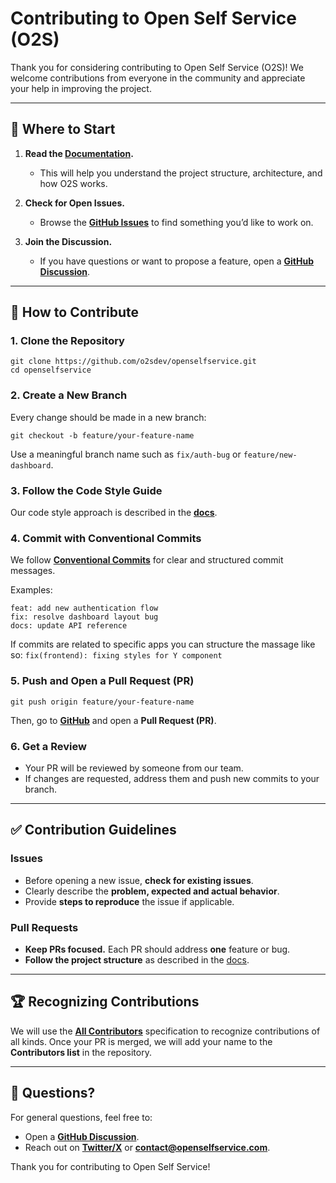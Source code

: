 # Contributing to Open Self Service (O2S)

Thank you for considering contributing to Open Self Service (O2S)!
We welcome contributions from everyone in the community and appreciate your help in improving the project.

---

## 📌 Where to Start

1. **Read the [Documentation](https://www.openselfservice.com/docs/).**
    - This will help you understand the project structure, architecture, and how O2S works.

2. **Check for Open Issues.**
    - Browse the **[GitHub Issues](https://github.com/o2sdev/openselfservice/issues)** to find something you’d like to work on.

3. **Join the Discussion.**
    - If you have questions or want to propose a feature, open a **[GitHub Discussion](https://github.com/o2sdev/openselfservice/discussions)**.

---

## 🔧 How to Contribute

### 1. Clone the Repository

```
git clone https://github.com/o2sdev/openselfservice.git
cd openselfservice
```

### 2. Create a New Branch

Every change should be made in a new branch:

```
git checkout -b feature/your-feature-name
```

Use a meaningful branch name such as `fix/auth-bug` or `feature/new-dashboard`.

### 3. Follow the Code Style Guide

Our code style approach is described in the **[docs](https://www.openselfservice.com/docs/guides/code-style)**.

### 4. Commit with Conventional Commits

We follow **[Conventional Commits](https://www.conventionalcommits.org/en/v1.0.0/)** for clear and structured commit messages.

Examples:

```
feat: add new authentication flow
fix: resolve dashboard layout bug
docs: update API reference
```
If commits are related to specific apps you can structure the massage like so: `fix(frontend): fixing styles for Y component`

### 5. Push and Open a Pull Request (PR)

```
git push origin feature/your-feature-name
```

Then, go to **[GitHub](https://github.com/o2sdev/openselfservice)** and open a **Pull Request (PR)**.

### 6. Get a Review

- Your PR will be reviewed by someone from our team.
- If changes are requested, address them and push new commits to your branch.

---

## ✅ Contribution Guidelines

### Issues

- Before opening a new issue, **check for existing issues**.
- Clearly describe the **problem, expected and actual behavior**.
- Provide **steps to reproduce** the issue if applicable.

### Pull Requests

- **Keep PRs focused.** Each PR should address **one** feature or bug.
- **Follow the project structure** as described in the [docs](https://www.openselfservice.com/docs/project-structure).

---

## 🏆 Recognizing Contributions

We will use the **[All Contributors](https://allcontributors.org/)** specification to recognize contributions of all kinds.
Once your PR is merged, we will add your name to the **Contributors list** in the repository.

---

## 📩 Questions?

For general questions, feel free to:
- Open a **[GitHub Discussion](https://github.com/o2sdev/openselfservice/discussions)**.
- Reach out on **[Twitter/X](https://twitter.com/openselfservice)** or **[contact@openselfservice.com](mailto:contact@openselfservice.com)**.

Thank you for contributing to Open Self Service!
